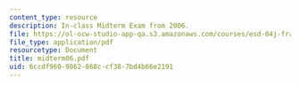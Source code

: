 ```yaml
---
content_type: resource
description: In-class Midterm Exam from 2006.
file: https://ol-ocw-studio-app-qa.s3.amazonaws.com/courses/esd-04j-frameworks-and-models-in-engineering-systems-engineering-system-design-spring-2007/6ccdf9609862868ccf387bd4b66e2191_midterm06.pdf
file_type: application/pdf
resourcetype: Document
title: midterm06.pdf
uid: 6ccdf960-9862-868c-cf38-7bd4b66e2191
---
```


